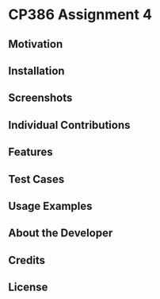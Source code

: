 # CP386 Assignment 4

## Motivation

## Installation

## Screenshots

## Individual Contributions

## Features

## Test Cases

## Usage Examples

## About the Developer

## Credits

## License